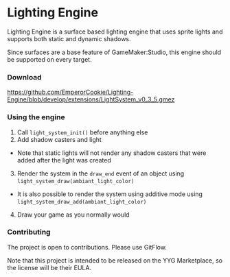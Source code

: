 # Lighting Engine

Lighting Engine is a surface based lighting engine that uses sprite lights and supports both static and dynamic shadows.

Since surfaces are a base feature of GameMaker:Studio, this engine should be supported on every target.

### Download

https://github.com/EmperorCookie/Lighting-Engine/blob/develop/extensions/LightSystem_v0_3_5.gmez

### Using the engine

1. Call `light_system_init()` before anything else
2. Add shadow casters and light
 * Note that static lights will not render any shadow casters that were added after the light was created
3. Render the system in the `draw_end` event of an object using `light_system_draw(ambiant_light_color)`
 * It is also possible to render the system using additive mode using `light_system_draw_add(ambiant_light_color)`
4. Draw your game as you normally would

### Contributing

The project is open to contributions. Please use GitFlow.

Note that this project is intended to be released on the YYG Marketplace, so the license will be their EULA.
